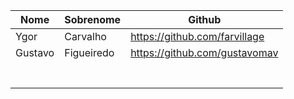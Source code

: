 | Nome  | Sobrenome  | Github  |
|---|---|---|
| Ygor  | Carvalho | https://github.com/farvillage |
|Gustavo | Figueiredo   | https://github.com/gustavomav |
|   |   |   |
|   |   |   |
|   |   |   |
|   |   |   |
|   |   |   |
|   |   |   |
|   |   |   |
